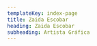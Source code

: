 ```yaml
---
templateKey: index-page
title: Zaida Escobar
heading: Zaida Escobar
subheading: Artista Gráfica
---
```


